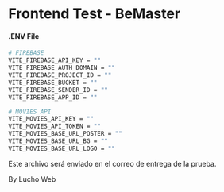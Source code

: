 # Frontend Test - BeMaster

#### .ENV File
```bash
# FIREBASE
VITE_FIREBASE_API_KEY = ""
VITE_FIREBASE_AUTH_DOMAIN = ""
VITE_FIREBASE_PROJECT_ID = ""
VITE_FIREBASE_BUCKET = ""
VITE_FIREBASE_SENDER_ID = ""
VITE_FIREBASE_APP_ID = ""

# MOVIES API
VITE_MOVIES_API_KEY = ""
VITE_MOVIES_API_TOKEN = ""
VITE_MOVIES_BASE_URL_POSTER = ""
VITE_MOVIES_BASE_URL_BG = ""
VITE_MOVIES_BASE_URL_LOGO = ""
```

Este archivo será enviado en el correo de entrega de la prueba.

By Lucho Web
